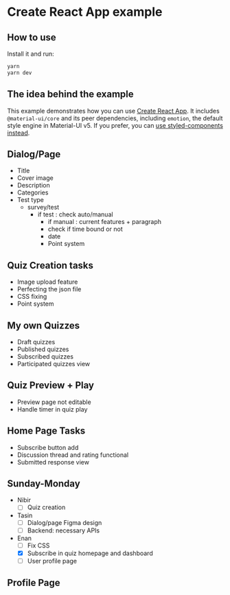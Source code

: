 # Create React App example

## How to use

Install it and run:

```sh
yarn
yarn dev
```

## The idea behind the example

This example demonstrates how you can use [Create React App](https://github.com/facebookincubator/create-react-app). It includes `@material-ui/core` and its peer dependencies, including `emotion`, the default style engine in Material-UI v5. If you prefer, you can [use styled-components instead](https://next.material-ui.com/guides/interoperability/#styled-components).

## Dialog/Page

- Title
- Cover image
- Description
- Categories
- Test type
  - survey/test
    - if test : check auto/manual
      - if manual : current features + paragraph
      - check if time bound or not
      - date
      - Point system

## Quiz Creation tasks

- Image upload feature
- Perfecting the json file
- CSS fixing
- Point system

## My own Quizzes

- Draft quizzes
- Published quizzes
- Subscribed quizzes
- Participated quizzes view

## Quiz Preview + Play

- Preview page not editable
- Handle timer in quiz play

## Home Page Tasks

- Subscribe button add
- Discussion thread and rating functional
- Submitted response view

## Sunday-Monday

- Nibir
  - [ ] Quiz creation
- Tasin
  - [ ] Dialog/page Figma design
  - [ ] Backend: necessary APIs
- Enan
  - [ ] Fix CSS
  - [x] Subscribe in quiz homepage and dashboard
  - [ ] User profile page

## Profile Page
